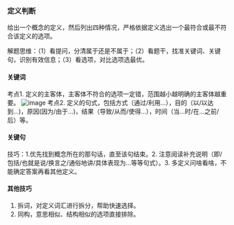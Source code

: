 ### 定义判断
给出一个概念的定义，然后列出四种情况，严格依据定义选出一个最符合或最不符合该定义的选项。

解题思维：（1）看提问，分清属于还是不属于；（2）看题干，找准关键词、关键句，识别有效信息；（3）看选项，对比选项选最优。
#### 关键词
考点1. 定义的主客体，主客体不符合的选项一定错，范围越小越明确的主客体越重要。
![image](https://user-images.githubusercontent.com/59638134/124218865-b1ec5980-db2d-11eb-9d52-e2850dd53dd1.png)
考点2. 定义的句式，包括方式（通过/利用...），目的（以/以达到...)，原因(因为/由于...)，结果（导致/从而/使得...），时间（当...时/在...之前/后）等。
#### 关键句
技巧：1.优先找到概念所在的那句话，直至该句结束。2. 注意阅读补充说明（即/包括/也就是说/换言之/通俗地讲/具体表现为...等等句式）。3. 多定义问啥看啥，不能确定答案再看其他定义。
#### 其他技巧
1. 拆词，对定义词汇进行拆分，帮助快速选择。
2. 同构，意思相似、结构相似的选项直接排除。
